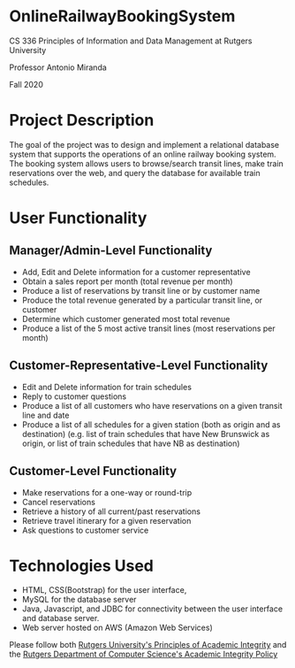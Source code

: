 # OnlineRailwayBookingSystem

CS 336 Principles of Information and Data Management at Rutgers University

Professor Antonio Miranda

Fall 2020

# Project Description
The goal of the project was to design and implement a relational database system that supports the operations of an online railway booking system. 
The booking system allows users to browse/search transit lines, make train reservations over the web, and query the database for available train schedules.

# User Functionality
## Manager/Admin-Level Functionality
* Add, Edit and Delete information for a customer representative
* Obtain a sales report per month (total revenue per month)
* Produce a list of reservations by transit line or by customer name
* Produce the total revenue generated by a particular transit line, or customer
* Determine which customer generated most total revenue
* Produce a list of the 5 most active transit lines (most reservations per month) 

## Customer-Representative-Level Functionality 
* Edit and Delete information for train schedules
* Reply to customer questions
* Produce a list of all customers who have reservations on a given transit line and
date
* Produce a list of all schedules for a given station (both as origin and as destination)
(e.g. list of train schedules that have New Brunswick as origin, or list of train
schedules that have NB as destination)

## Customer-Level Functionality 
* Make reservations for a one-way or round-trip
* Cancel reservations
* Retrieve a history of all current/past reservations
* Retrieve travel itinerary for a given reservation
* Ask questions to customer service

# Technologies Used
* HTML, CSS(Bootstrap) for the user interface,
* MySQL for the database server
* Java, Javascript, and JDBC for connectivity between the user interface and database server. 
* Web server hosted on AWS (Amazon Web Services)

Please follow both [Rutgers University's Principles of Academic Integrity](http://academicintegrity.rutgers.edu/) and the [Rutgers Department of Computer Science's Academic Integrity Policy](https://www.cs.rutgers.edu/academics/undergraduate/academic-integrity-policy)
